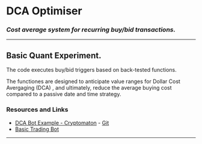 # DCA Optimiser


### *Cost average system for recurring buy/bid transactions.*


---


## Basic Quant Experiment.


The code executes buy/bid triggers based on back-tested functions. 

The functiones are designed to anticipate value ranges for Dollar Cost Avergaging (DCA) , and ultimately, reduce the average buying cost compared to a passive date and time strategy.


### Resources and Links

- [DCA Bot Example - Cryptomaton](https://www.cryptomaton.org/2022/03/15/how-to-build-a-basic-crypto-trading-bot-in-python-binance-dca-bot-example/) - [Git](https://github.com/CyberPunkMetalHead/binance-dca-crypto-trading-bot)
- [Basic Trading Bot](https://medium.com/geekculture/building-a-basic-crypto-trading-bot-in-python-4f272693c375)


---